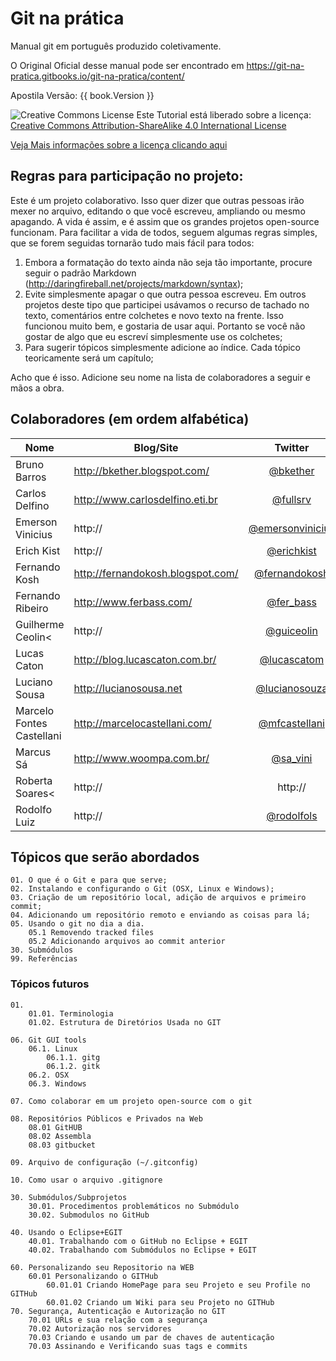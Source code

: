 # Git na prática

Manual git em português produzido coletivamente.

O Original Oficial desse manual pode ser encontrado em https://git-na-pratica.gitbooks.io/git-na-pratica/content/

Apostila Versão: {{ book.Version }}

![Creative Commons License](https://i.creativecommons.org/l/by-sa/4.0/88x31.png)
Este Tutorial está liberado sobre a licença: [Creative Commons Attribution-ShareAlike 4.0 International License](http://creativecommons.org/licenses/by-sa/4.0/)

[Veja Mais informações sobre a licença clicando aqui](licenca.md)

## Regras para participação no projeto:

Este é um projeto colaborativo. Isso quer dizer que outras pessoas irão mexer no arquivo, editando o que você escreveu, ampliando ou mesmo apagando. A vida é assim, e é assim que os grandes projetos open-source funcionam.
Para facilitar a vida de todos, seguem algumas regras simples, que se forem seguidas tornarão tudo mais fácil para todos:

1. Embora a formatação do texto ainda não seja tão importante, procure seguir o padrão Markdown (http://daringfireball.net/projects/markdown/syntax);
2. Evite simplesmente apagar o que outra pessoa escreveu. Em outros projetos deste tipo que participei usávamos o recurso de tachado no texto, comentários entre colchetes e novo texto na frente. Isso funcionou muito bem, e gostaria de usar aqui. Portanto se você não gostar de algo que eu escreví simplesmente use os colchetes;
3. Para sugerir tópicos simplesmente adicione ao índice. Cada tópico teoricamente será um capítulo;

Acho que é isso. Adicione seu nome na lista de colaboradores a seguir e mãos a obra.

## Colaboradores (em ordem alfabética)

| Nome | Blog/Site | Twitter |
| --- | --- | :---: |
| Bruno Barros | http://bkether.blogspot.com/ | [@bkether](http://www.twitter.com/bkether) | 
| Carlos Delfino | http://www.carlosdelfino.eti.br | [@fullsrv](http://www.twitter.com/fullsrv) | 
| Emerson Vinicius | http:// | [@emersonvinicius](http://www.twitter.com/emersonvinicius) |
| Erich Kist | http:// | [@erichkist](http://www.twitter.com/erichkist) | 
| Fernando Kosh | http://fernandokosh.blogspot.com/ | [@fernandokosh](http://www.twitter.com/fernandokosh) | 
| Fernando Ribeiro | http://www.ferbass.com/ | [@fer_bass](http://www.twitter.com/fer_bass) | 
| Guilherme Ceolin< | http:// | [@guiceolin](http://www.twitter.com/guiceolin) | 
| Lucas Caton | http://blog.lucascaton.com.br/ | [@lucascatom](http://www.twitter.com/lucascaton) | 
| Luciano Sousa | http://lucianosousa.net | [@lucianosouza](http://www.twitter.com/lucianosousa) | 
| Marcelo Fontes Castellani | http://marcelocastellani.com/ | [@mfcastellani](http://www.twitter.com/mfcastellani) |
| Marcus Sá | http://www.woompa.com.br/ | [@sa_vini](http://www.twitter.com/sa_vini) |
| Roberta Soares< | http:// | http:// |
| Rodolfo Luiz | http:// | [@rodolfols](http://www.twitter.com/rodolfols) |

## Tópicos que serão abordados

    01. O que é o Git e para que serve;
    02. Instalando e configurando o Git (OSX, Linux e Windows);
    03. Criação de um repositório local, adição de arquivos e primeiro commit;
    04. Adicionando um repositório remoto e enviando as coisas para lá;
    05. Usando o git no dia a dia.
        05.1 Removendo tracked files
        05.2 Adicionando arquivos ao commit anterior
    30. Submódulos
    99. Referências

### Tópicos futuros

    01. 
        01.01. Terminologia
        01.02. Estrutura de Diretórios Usada no GIT
    
    06. Git GUI tools
        06.1. Linux
            06.1.1. gitg
            06.1.2. gitk
        06.2. OSX
        06.3. Windows
    
    07. Como colaborar em um projeto open-source com o git
    
    08. Repositórios Públicos e Privados na Web
        08.01 GitHUB
        08.02 Assembla
        08.03 gitbucket
    
    09. Arquivo de configuração (~/.gitconfig)
    
    10. Como usar o arquivo .gitignore

    30. Submódulos/Subprojetos
        30.01. Procedimentos problemáticos no Submódulo
        30.02. Submodulos no GitHub

    40. Usando o Eclipse+EGIT
        40.01. Trabalhando com o GitHub no Eclipse + EGIT
        40.02. Trabalhando com Submódulos no Eclipse + EGIT

    60. Personalizando seu Repositorio na WEB
        60.01 Personalizando o GITHub
            60.01.01 Criando HomePage para seu Projeto e seu Profile no GITHub
            60.01.02 Criando um Wiki para seu Projeto no GITHub
    70. Segurança, Autenticação e Autorização no GIT
        70.01 URLs e sua relação com a segurança
        70.02 Autorização nos servidores
        70.03 Criando e usando um par de chaves de autenticação
        70.03 Assinando e Verificando suas tags e commits 
